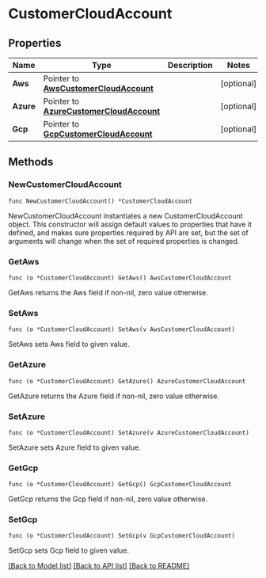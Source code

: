 # CustomerCloudAccount

## Properties

Name | Type | Description | Notes
------------ | ------------- | ------------- | -------------
**Aws** | Pointer to [**AwsCustomerCloudAccount**](AwsCustomerCloudAccount.md) |  | [optional] 
**Azure** | Pointer to [**AzureCustomerCloudAccount**](AzureCustomerCloudAccount.md) |  | [optional] 
**Gcp** | Pointer to [**GcpCustomerCloudAccount**](GcpCustomerCloudAccount.md) |  | [optional] 

## Methods

### NewCustomerCloudAccount

`func NewCustomerCloudAccount() *CustomerCloudAccount`

NewCustomerCloudAccount instantiates a new CustomerCloudAccount object.
This constructor will assign default values to properties that have it defined,
and makes sure properties required by API are set, but the set of arguments
will change when the set of required properties is changed.

### GetAws

`func (o *CustomerCloudAccount) GetAws() AwsCustomerCloudAccount`

GetAws returns the Aws field if non-nil, zero value otherwise.

### SetAws

`func (o *CustomerCloudAccount) SetAws(v AwsCustomerCloudAccount)`

SetAws sets Aws field to given value.

### GetAzure

`func (o *CustomerCloudAccount) GetAzure() AzureCustomerCloudAccount`

GetAzure returns the Azure field if non-nil, zero value otherwise.

### SetAzure

`func (o *CustomerCloudAccount) SetAzure(v AzureCustomerCloudAccount)`

SetAzure sets Azure field to given value.

### GetGcp

`func (o *CustomerCloudAccount) GetGcp() GcpCustomerCloudAccount`

GetGcp returns the Gcp field if non-nil, zero value otherwise.

### SetGcp

`func (o *CustomerCloudAccount) SetGcp(v GcpCustomerCloudAccount)`

SetGcp sets Gcp field to given value.


[[Back to Model list]](../README.md#documentation-for-models) [[Back to API list]](../README.md#documentation-for-api-endpoints) [[Back to README]](../README.md)


